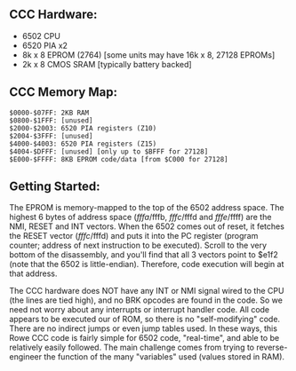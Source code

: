 CCC Hardware:
-------------
- 6502 CPU
- 6520 PIA x2
- 8k x 8 EPROM (2764) [some units may have 16k x 8, 27128 EPROMs]
- 2k x 8 CMOS SRAM [typically battery backed]

CCC Memory Map:
---------------
    $0000-$07FF: 2KB RAM  
    $0800-$1FFF: [unused]
    $2000-$2003: 6520 PIA registers (Z10)
    $2004-$3FFF: [unused]
    $4000-$4003: 6520 PIA registers (Z15)
    $4004-$DFFF: [unused] [only up to $BFFF for 27128]
    $E000-$FFFF: 8KB EPROM code/data [from $C000 for 27128]

Getting Started:
----------------
The EPROM is memory-mapped to the top of the 6502 address space.  The highest 6 bytes of address space ($fffa/$fffb, $fffc/$fffd and $fffe/$ffff) are the NMI, RESET and INT vectors.  When the 6502 comes out of reset, it fetches the RESET vector ($fffc/$fffd) and puts it into the PC register (program counter; address of next instruction to be executed).  Scroll to the very bottom of the disassembly, and you'll find that all 3 vectors point to $e1f2 (note that the 6502 is little-endian).  Therefore, code execution will begin at that address.

The CCC hardware does NOT have any INT or NMI signal wired to the CPU (the lines are tied high), and no BRK opcodes are found in the code.  So we need not worry about any interrupts or interrupt handler code.  All code appears to be executed our of ROM, so there is no "self-modifying" code.  There are no indirect jumps or even jump tables used.  In these ways, this Rowe CCC code is fairly simple for 6502 code, "real-time", and able to be relatively easily followed.  The main challenge comes from trying to reverse-engineer the function of the many "variables" used (values stored in RAM).
